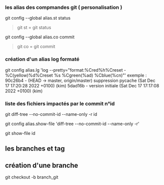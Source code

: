 ### les alias des compmandes git ( personalisation )
git config --global alias.st status

> git st = git status

git config --global alias.co commit

> git co = git commit

### création d'un alias log formaté
git config alias.lg 'log --pretty="format:%Cred%h%Creset -%C(yellow)%d%Creset %s %Cgreen(%ad) %Cblue(%cn)"'
exemple :
90c26b4 - (HEAD -> master, origin/master)  suppression pycache (Sat Dec 17 17:20:28 2022 +0100) (kim)
5dad16b - version initiale (Sat Dec 17 17:17:08 2022 +0100) (kim)

### liste des fichiers impactés par le commit n°id

git diff-tree --no-commit-id --name-only -r id

git config alias.show-file 'diff-tree --no-commit-id --name-only -r' 

git show-file id

## les branches et tag

## création d'une branche

git checkout -b branch_git